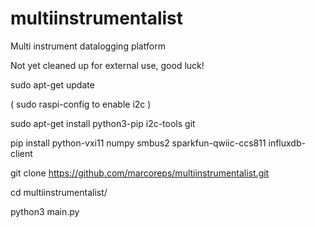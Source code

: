 # multiinstrumentalist
Multi instrument datalogging platform

Not yet cleaned up for external use, good luck!

sudo apt-get update

( sudo raspi-config to enable i2c )

sudo apt-get install python3-pip i2c-tools git

pip install python-vxi11 numpy smbus2 sparkfun-qwiic-ccs811 influxdb-client

git clone https://github.com/marcoreps/multiinstrumentalist.git

cd multiinstrumentalist/

python3 main.py
